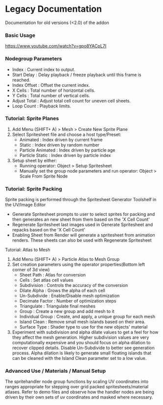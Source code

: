 # Legacy Documentation
Documentation for old versions (<2.0) of the addon

### Basic Usage
https://www.youtube.com/watch?v=gpo8YACpL7I

### Nodegroup Parameters

* Index : Current index to output.
* Start Delay : Delay playback / freeze playback until this frame is reached.
* Index Offset : Offset the current index.
* X Cells : Total number of horizontal cells.
* Y Cells : Total number of vertical cells.
* Adjust Total : Adjust total cell count for uneven cell sheets.
* Loop Count : Playback limits.

### Tutorial: Sprite Planes

1. Add Menu (SHIFT+ A) > Mesh > Create New Sprite Plane
2. Select Spritesheet file and choose a host type/Preset:
    * Animated : Index driven by current frame
    * Static : Index driven by random number
    * Particle Animated : Index driven by particle age
    * Particle Static : Index driven by particle index
3. Setup sheet by either:
    * Running operator: Object > Setup Spritesheet
    * Manually set the group node parameters and run operator: Object > Scale From Sprite Node

### Tutorial: Sprite Packing

Sprite packing is performed through the Spritesheet Generator Toolshelf in the UV/Image Editor

* Generate Spritesheet prompts to user to select sprites for packing and then generates an new sheet from them based on the 'X Cell Count'
* Regenerate Spritesheet last images used in Generate Spritesheet and repacks based on the 'X Cell Count'
* Enabling Sheet from Render will generate a spritesheet from animation renders. These sheets can also be used with Regenerate Spritesheet

Tutorial: Atlas to Mesh

1. Add Menu (SHIFT+ A) > Particle Atlas to Mesh Group
2. Set creation parameters using the operator properties(Bottom left corner of 3d view)
    * Sheet Path : Atlas for conversion
    * Cells : Set atlas cell values
    * Subdivision : Controls the accuracy of the conversion
    * Dilate Alpha : Grows the alpha of each cell
    * Un-Subdivide : Enable/Disable mesh optimization
    * Decimate Factor : Number of optimization steps
    * Triangulate : Triangulate final meshes
    * Group : Create a new group and add mesh to it
    * Individual Group : Create, and apply, a unique group for each mesh
    * Island Clean : Remove small mesh islands based on their area.
    * Surface Type : Shader type to use for the new objects' material
3. Experiment with subdivision and alpha dilate values to get a feel for how they affect the mesh generation. Higher subdivision values are very computationally expensive and you should focus on alpha dilation to recover clipped details. Disable Un-Subdivide to better see generation process. Alpha dilation is likely to generate small floating islands that can be cleaned with the Island Clean parameter set to a low value.

### Advanced Use / Materials / Manual Setup

The spritehandler node group functions by scaling UV coordinates into ranges appropriate for stepping over grid packed spritesheets/material atlases. Refer to demo files and observe how the handler nodes are being driven by their own sets of uv coordinates and masked where necessary.
